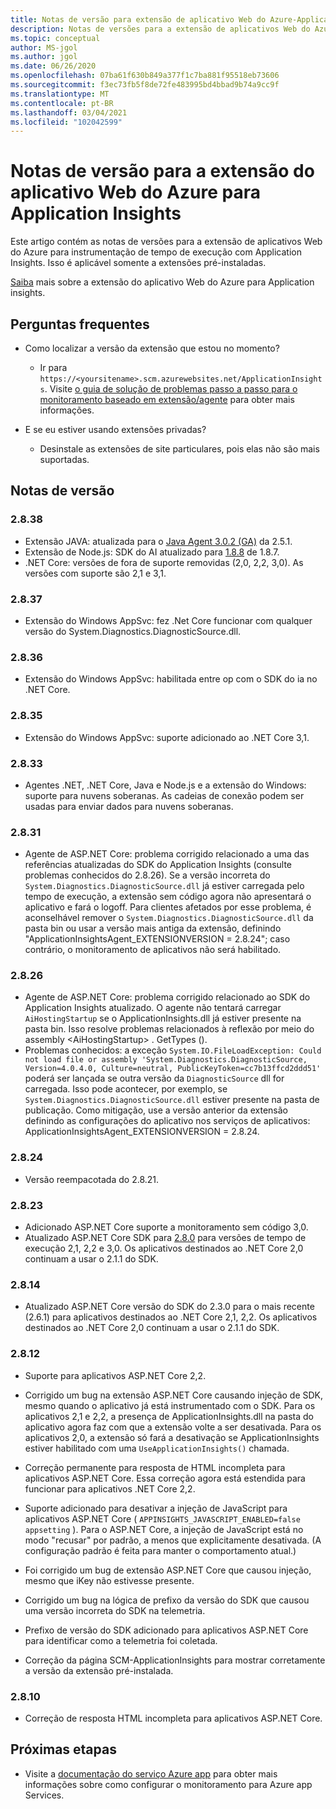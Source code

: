 ```yaml
---
title: Notas de versão para extensão de aplicativo Web do Azure-Application Insights
description: Notas de versões para a extensão de aplicativos Web do Azure para instrumentação de tempo de execução com Application Insights.
ms.topic: conceptual
author: MS-jgol
ms.author: jgol
ms.date: 06/26/2020
ms.openlocfilehash: 07ba61f630b849a377f1c7ba881f95518eb73606
ms.sourcegitcommit: f3ec73fb5f8de72fe483995bd4bbad9b74a9cc9f
ms.translationtype: MT
ms.contentlocale: pt-BR
ms.lasthandoff: 03/04/2021
ms.locfileid: "102042599"
---
```

# <a name="release-notes-for-azure-web-app-extension-for-application-insights"></a>Notas de versão para a extensão do aplicativo Web do Azure para Application Insights

Este artigo contém as notas de versões para a extensão de aplicativos Web do Azure para instrumentação de tempo de execução com Application Insights. Isso é aplicável somente a extensões pré-instaladas.

[Saiba](azure-web-apps.md) mais sobre a extensão do aplicativo Web do Azure para Application insights.

## <a name="frequently-asked-questions"></a>Perguntas frequentes

- Como localizar a versão da extensão que estou no momento?
    - Ir para `https://<yoursitename>.scm.azurewebsites.net/ApplicationInsights`. Visite [o guia de solução de problemas passo a passo para o monitoramento baseado em extensão/agente](./azure-web-apps.md?tabs=net#troubleshooting) para obter mais informações.

- E se eu estiver usando extensões privadas?
    - Desinstale as extensões de site particulares, pois elas não são mais suportadas.

## <a name="release-notes"></a>Notas de versão

### <a name="2838"></a>2.8.38

- Extensão JAVA: atualizada para o [Java Agent 3.0.2 (GA)](https://github.com/microsoft/ApplicationInsights-Java/releases/tag/3.0.2) da 2.5.1.
- Extensão de Node.js: SDK do AI atualizado para [1.8.8](https://github.com/microsoft/ApplicationInsights-node.js/releases/tag/1.8.8) de 1.8.7.
- .NET Core: versões de fora de suporte removidas (2,0, 2,2, 3,0). As versões com suporte são 2,1 e 3,1.

### <a name="2837"></a>2.8.37

- Extensão do Windows AppSvc: fez .Net Core funcionar com qualquer versão do System.Diagnostics.DiagnosticSource.dll.

### <a name="2836"></a>2.8.36

- Extensão do Windows AppSvc: habilitada entre op com o SDK do ia no .NET Core.

### <a name="2835"></a>2.8.35

- Extensão do Windows AppSvc: suporte adicionado ao .NET Core 3,1.

### <a name="2833"></a>2.8.33

- Agentes .NET, .NET Core, Java e Node.js e a extensão do Windows: suporte para nuvens soberanas. As cadeias de conexão podem ser usadas para enviar dados para nuvens soberanas.

### <a name="2831"></a>2.8.31

- Agente de ASP.NET Core: problema corrigido relacionado a uma das referências atualizadas do SDK do Application Insights (consulte problemas conhecidos do 2.8.26). Se a versão incorreta do `System.Diagnostics.DiagnosticSource.dll` já estiver carregada pelo tempo de execução, a extensão sem código agora não apresentará o aplicativo e fará o logoff. Para clientes afetados por esse problema, é aconselhável remover o `System.Diagnostics.DiagnosticSource.dll` da pasta bin ou usar a versão mais antiga da extensão, definindo "ApplicationInsightsAgent_EXTENSIONVERSION = 2.8.24"; caso contrário, o monitoramento de aplicativos não será habilitado.

### <a name="2826"></a>2.8.26

- Agente de ASP.NET Core: problema corrigido relacionado ao SDK do Application Insights atualizado. O agente não tentará carregar `AiHostingStartup` se o ApplicationInsights.dll já estiver presente na pasta bin. Isso resolve problemas relacionados à reflexão por meio do assembly \<AiHostingStartup\> . GetTypes ().
- Problemas conhecidos: a exceção `System.IO.FileLoadException: Could not load file or assembly 'System.Diagnostics.DiagnosticSource, Version=4.0.4.0, Culture=neutral, PublicKeyToken=cc7b13ffcd2ddd51'` poderá ser lançada se outra versão da `DiagnosticSource` dll for carregada. Isso pode acontecer, por exemplo, se `System.Diagnostics.DiagnosticSource.dll` estiver presente na pasta de publicação. Como mitigação, use a versão anterior da extensão definindo as configurações do aplicativo nos serviços de aplicativos: ApplicationInsightsAgent_EXTENSIONVERSION = 2.8.24.

### <a name="2824"></a>2.8.24

- Versão reempacotada do 2.8.21.

### <a name="2823"></a>2.8.23

- Adicionado ASP.NET Core suporte a monitoramento sem código 3,0.
- Atualizado ASP.NET Core SDK para [2.8.0](https://github.com/microsoft/ApplicationInsights-aspnetcore/releases/tag/2.8.0) para versões de tempo de execução 2,1, 2,2 e 3,0. Os aplicativos destinados ao .NET Core 2,0 continuam a usar o 2.1.1 do SDK.

### <a name="2814"></a>2.8.14

- Atualizado ASP.NET Core versão do SDK do 2.3.0 para o mais recente (2.6.1) para aplicativos destinados ao .NET Core 2,1, 2,2. Os aplicativos destinados ao .NET Core 2,0 continuam a usar o 2.1.1 do SDK.

### <a name="2812"></a>2.8.12

- Suporte para aplicativos ASP.NET Core 2,2.
- Corrigido um bug na extensão ASP.NET Core causando injeção de SDK, mesmo quando o aplicativo já está instrumentado com o SDK. Para os aplicativos 2,1 e 2,2, a presença de ApplicationInsights.dll na pasta do aplicativo agora faz com que a extensão volte a ser desativada. Para os aplicativos 2,0, a extensão só fará a desativação se ApplicationInsights estiver habilitado com uma `UseApplicationInsights()` chamada.

- Correção permanente para resposta de HTML incompleta para aplicativos ASP.NET Core. Essa correção agora está estendida para funcionar para aplicativos .NET Core 2,2.

- Suporte adicionado para desativar a injeção de JavaScript para aplicativos ASP.NET Core ( `APPINSIGHTS_JAVASCRIPT_ENABLED=false appsetting` ). Para o ASP.NET Core, a injeção de JavaScript está no modo "recusar" por padrão, a menos que explicitamente desativada. (A configuração padrão é feita para manter o comportamento atual.)

- Foi corrigido um bug de extensão ASP.NET Core que causou injeção, mesmo que iKey não estivesse presente.
- Corrigido um bug na lógica de prefixo da versão do SDK que causou uma versão incorreta do SDK na telemetria.

- Prefixo de versão do SDK adicionado para aplicativos ASP.NET Core para identificar como a telemetria foi coletada.
- Correção da página SCM-ApplicationInsights para mostrar corretamente a versão da extensão pré-instalada.

### <a name="2810"></a>2.8.10

- Correção de resposta HTML incompleta para aplicativos ASP.NET Core.

## <a name="next-steps"></a>Próximas etapas

- Visite a [documentação do serviço Azure app](azure-web-apps.md) para obter mais informações sobre como configurar o monitoramento para Azure app Services. 
